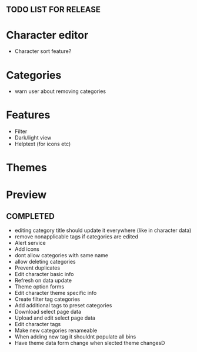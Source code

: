 ## TODO LIST FOR RELEASE

# Character editor
- Character sort feature?

# Categories
- warn user about removing categories

# Features
- Filter
- Dark/light view
- Helptext (for icons etc)

# Themes

# Preview

## COMPLETED
- editing category title should update it everywhere (like in character data)
- remove nonapplicable tags if categories are edited
- Alert service
- Add icons
- dont allow categories with same name
- allow deleting categories
- Prevent duplicates
- Edit character basic info
- Refresh on data update
- Theme option forms
- Edit character theme specific info
- Create filter tag categories
- Add additional tags to preset categories
- Download select page data
- Upload and edit select page data
- Edit character tags
- Make new categories renameable
- When adding new tag it shouldnt populate all bins
- Have theme data form change when slected theme changesD